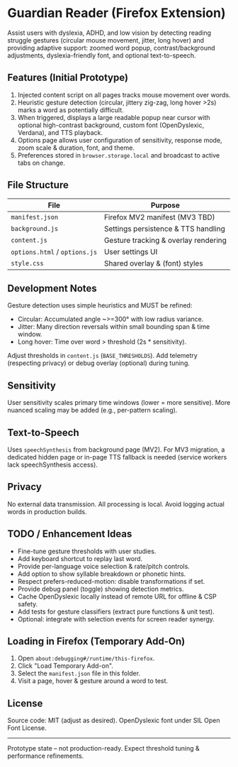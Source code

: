 # Guardian Reader (Firefox Extension)

Assist users with dyslexia, ADHD, and low vision by detecting reading struggle gestures (circular mouse movement, jitter, long hover) and providing adaptive support: zoomed word popup, contrast/background adjustments, dyslexia-friendly font, and optional text-to-speech.

## Features (Initial Prototype)
1. Injected content script on all pages tracks mouse movement over words.
2. Heuristic gesture detection (circular, jittery zig-zag, long hover >2s) marks a word as potentially difficult.
3. When triggered, displays a large readable popup near cursor with optional high-contrast background, custom font (OpenDyslexic, Verdana), and TTS playback.
4. Options page allows user configuration of sensitivity, response mode, zoom scale & duration, font, and theme.
5. Preferences stored in `browser.storage.local` and broadcast to active tabs on change.

## File Structure
| File | Purpose |
|------|---------|
| `manifest.json` | Firefox MV2 manifest (MV3 TBD) |
| `background.js` | Settings persistence & TTS handling |
| `content.js` | Gesture tracking & overlay rendering |
| `options.html` / `options.js` | User settings UI |
| `style.css` | Shared overlay & (font) styles |

## Development Notes
Gesture detection uses simple heuristics and MUST be refined:
* Circular: Accumulated angle ~>=300° with low radius variance.
* Jitter: Many direction reversals within small bounding span & time window.
* Long hover: Time over word > threshold (2s * sensitivity).

Adjust thresholds in `content.js` (`BASE_THRESHOLDS`). Add telemetry (respecting privacy) or debug overlay (optional) during tuning.

## Sensitivity
User sensitivity scales primary time windows (lower = more sensitive). More nuanced scaling may be added (e.g., per-pattern scaling).

## Text-to-Speech
Uses `speechSynthesis` from background page (MV2). For MV3 migration, a dedicated hidden page or in-page TTS fallback is needed (service workers lack speechSynthesis access).

## Privacy
No external data transmission. All processing is local. Avoid logging actual words in production builds.

## TODO / Enhancement Ideas
* Fine-tune gesture thresholds with user studies.
* Add keyboard shortcut to replay last word.
* Provide per-language voice selection & rate/pitch controls.
* Add option to show syllable breakdown or phonetic hints.
* Respect prefers-reduced-motion: disable transformations if set.
* Provide debug panel (toggle) showing detection metrics.
* Cache OpenDyslexic locally instead of remote URL for offline & CSP safety.
* Add tests for gesture classifiers (extract pure functions & unit test).
* Optional: integrate with selection events for screen reader synergy.

## Loading in Firefox (Temporary Add-On)
1. Open `about:debugging#/runtime/this-firefox`.
2. Click "Load Temporary Add-on".
3. Select the `manifest.json` file in this folder.
4. Visit a page, hover & gesture around a word to test.

## License
Source code: MIT (adjust as desired). OpenDyslexic font under SIL Open Font License.

---
Prototype state – not production-ready. Expect threshold tuning & performance refinements.
